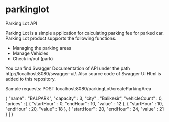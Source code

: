 # parkinglot
Parking Lot API

Parking Lot is a simple application for calculating parking fee for parked car. Parking Lot product supports the following functions.

* Managing the parking areas
* Manage Vehicles
* Check in/out (park)

You can find Swagger Documentation of API under the path http://localhost:8080/swagger-ui/.
Also source code of Swagger UI Html is added to this repository.

Sample requests:
POST
localhost:8080/parkingLot/createParkingArea

{
    "name" : "BALPARK",
    "capacity" : 3,
    "city" : "Balikesir",
    "vehicleCount" : 0,
    "prices" : [
        {
            "startHour" : 0,
            "endHour"   : 10,
            "value"     : 12
        },
        {
            "startHour" : 10,
            "endHour"   : 20,
            "value"     : 18
        },
        {
            "startHour" : 20,
            "endHour"   : 24,
            "value"     : 21
        }
    ]
}
